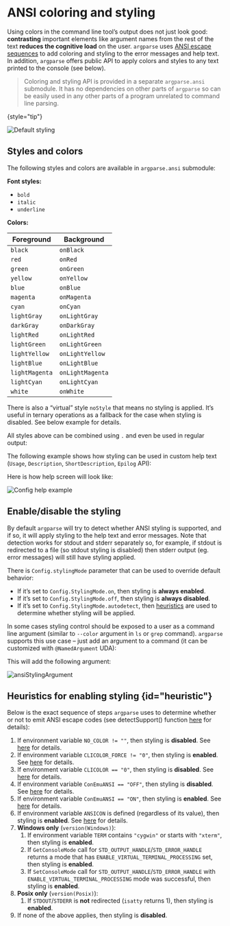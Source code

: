 # ANSI coloring and styling

Using colors in the command line tool’s output does not just look good: **contrasting** important elements like argument
names from the rest of the text **reduces the cognitive load** on the user. `argparse` uses [ANSI escape sequences](https://en.wikipedia.org/wiki/ANSI_escape_code)
to add coloring and styling to the error messages and help text. In addition, `argparse` offers public API to apply
colors and styles to any text printed to the console (see below).

> Coloring and styling API is provided in a separate `argparse.ansi` submodule. It has no dependencies on other parts of
> `argparse` so can be easily used in any other parts of a program unrelated to command line parsing.
>
{style="tip"}

<img src="default_styling.png" alt="Default styling" border-effect="rounded"/>

## Styles and colors

The following styles and colors are available in `argparse.ansi` submodule:

**Font styles:**
- `bold`
- `italic`
- `underline`

**Colors:**

| **Foreground** | **Background**   |
|----------------|------------------|
| `black`        | `onBlack`        |
| `red`          | `onRed`          |
| `green`        | `onGreen`        |
| `yellow`       | `onYellow`       |
| `blue`         | `onBlue`         |
| `magenta`      | `onMagenta`      |
| `cyan`         | `onCyan`         |
| `lightGray`    | `onLightGray`    |
| `darkGray`     | `onDarkGray`     |
| `lightRed`     | `onLightRed`     |
| `lightGreen`   | `onLightGreen`   |
| `lightYellow`  | `onLightYellow`  |
| `lightBlue`    | `onLightBlue`    |
| `lightMagenta` | `onLightMagenta` |
| `lightCyan`    | `onLightCyan`    |
| `white`        | `onWhite`        |

There is also a “virtual” style `noStyle` that means no styling is applied. It’s useful in ternary operations as a fallback
for the case when styling is disabled. See below example for details.

All styles above can be combined using `.` and even be used in regular output:

<code-block src="code_snippets/styling_helloworld.d" lang="c++"/>

The following example shows how styling can be used in custom help text (`Usage`, `Description`, `ShortDescription`, `Epilog` API):

<code-block src="code_snippets/styling_help.d" lang="c++"/>

Here is how help screen will look like:

<img src="styling_help.png" alt="Config help example" border-effect="rounded"/>


## Enable/disable the styling

By default `argparse` will try to detect whether ANSI styling is supported, and if so, it will apply styling to the help text and error messages.
Note that detection works for stdout and stderr separately so, for example, if stdout is redirected to a file (so stdout styling is disabled)
then stderr output (eg. error messages) will still have styling applied.

There is `Config.stylingMode` parameter that can be used to override default behavior:
- If it’s set to `Config.StylingMode.on`, then styling is **always enabled**.
- If it’s set to `Config.StylingMode.off`, then styling is **always disabled**.
- If it’s set to `Config.StylingMode.autodetect`, then [heuristics](#heuristic) are used to determine
  whether styling will be applied.

In some cases styling control should be exposed to a user as a command line argument (similar to `--color` argument in `ls` or `grep` command).
`argparse` supports this use case – just add an argument to a command (it can be customized with `@NamedArgument` UDA):

<code-block src="code_snippets/ansiStylingArgument.d" lang="c++"/>

This will add the following argument:

<img src="ansiStylingArgument.png" alt="ansiStylingArgument" border-effect="rounded"/>


## Heuristics for enabling styling {id="heuristic"}

Below is the exact sequence of steps `argparse` uses to determine whether or not to emit ANSI escape codes
(see detectSupport() function [here](https://github.com/andrey-zherikov/argparse/blob/master/source/argparse/ansi.d) for details):

1. If environment variable `NO_COLOR != ""`, then styling is **disabled**. See [here](https://no-color.org/) for details.
2. If environment variable `CLICOLOR_FORCE != "0"`, then styling is **enabled**. See [here](https://bixense.com/clicolors/) for details.
3. If environment variable `CLICOLOR == "0"`, then styling is **disabled**. See [here](https://bixense.com/clicolors/) for details.
4. If environment variable `ConEmuANSI == "OFF"`, then styling is **disabled**. See [here](https://conemu.github.io/en/AnsiEscapeCodes.html#Environment_variable) for details.
5. If environment variable `ConEmuANSI == "ON"`, then styling is **enabled**. See [here](https://conemu.github.io/en/AnsiEscapeCodes.html#Environment_variable) for details.
6. If environment variable `ANSICON` is defined (regardless of its value), then styling is **enabled**. See [here](https://github.com/adoxa/ansicon/blob/master/readme.txt) for details.
7. **Windows only** (`version(Windows)`):
    1. If environment variable `TERM` contains `"cygwin"` or starts with `"xterm"`, then styling is **enabled**.
    2. If `GetConsoleMode` call for `STD_OUTPUT_HANDLE`/`STD_ERROR_HANDLE` returns a mode that has `ENABLE_VIRTUAL_TERMINAL_PROCESSING` set, then styling is **enabled**.
    3. If `SetConsoleMode` call for `STD_OUTPUT_HANDLE`/`STD_ERROR_HANDLE` with `ENABLE_VIRTUAL_TERMINAL_PROCESSING` mode was successful, then styling is **enabled**.
8. **Posix only** (`version(Posix)`):
    1. If `STDOUT`/`STDERR` is **not** redirected (`isatty` returns 1), then styling is **enabled**.
9. If none of the above applies, then styling is **disabled**.
